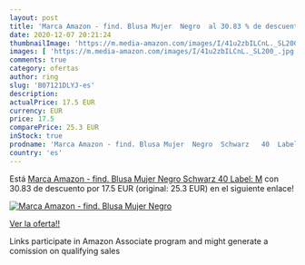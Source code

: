 ```yaml
---
layout: post
title: 'Marca Amazon - find. Blusa Mujer  Negro  al 30.83 % de descuento'
date: 2020-12-07 20:21:24
thumbnailImage: 'https://m.media-amazon.com/images/I/41u2zbILCnL._SL200_.jpg'
images: [ 'https://m.media-amazon.com/images/I/41u2zbILCnL._SL200_.jpg' ]
comments: true
category: ofertas
author: ring
slug: 'B07121DLYJ-es'
description:
actualPrice: 17.5 EUR
currency: EUR
price: 17.5
comparePrice: 25.3 EUR
inStock: true
prodname: 'Marca Amazon - find. Blusa Mujer  Negro  Schwarz   40  Label: M'
country: 'es'
---
```


Está [Marca Amazon - find. Blusa Mujer  Negro  Schwarz   40  Label: M](https://www.amazon.es/dp/B07121DLYJ/?tag=tolees-21) con 30.83 de descuento por 17.5 EUR (original: 25.3 EUR) en el siguiente enlace!

[![Marca Amazon - find. Blusa Mujer  Negro ](https://m.media-amazon.com/images/I/41u2zbILCnL._SL200_.jpg)](https://www.amazon.es/dp/B07121DLYJ/?tag=tolees-21)

[Ver la oferta!!](https://www.amazon.es/dp/B07121DLYJ/?tag=tolees-21)

Links participate in Amazon Associate program and might generate a comission on qualifying sales


